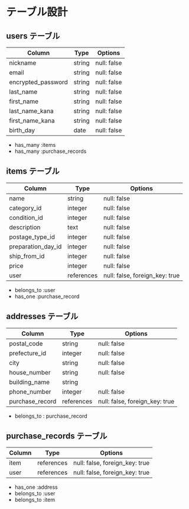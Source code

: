 # テーブル設計

## users テーブル

| Column             | Type   | Options     |
| ------------------ | ------ | ----------- |
| nickname           | string | null: false |
| email              | string | null: false |
| encrypted_password | string | null: false |
| last_name          | string | null: false |
| first_name         | string | null: false |
| last_name_kana     | string | null: false |
| first_name_kana    | string | null: false |
| birth_day          | date   | null: false |

- has_many :items
- has_many :purchase_records

## items テーブル

| Column             | Type          | Options     |
| ----------         | ----------    | ----------- |
| name               | string        | null: false |
| category_id        | integer       | null: false |
| condition_id       | integer       | null: false |
| description        | text          | null: false |
| postage_type_id    | integer       | null: false |
| preparation_day_id | integer       | null: false |
| ship_from_id       | integer       | null: false |
| price              | integer       | null: false |
| user               | references    | null: false, foreign_key: true |

- belongs_to :user
- has_one :purchase_record

## addresses テーブル

| Column               | Type       | Options     |
| ---------            | ---------- | ----------- |
| postal_code          | string     | null: false |
| prefecture_id       | integer    | null: false |
| city                 | string     | null: false |
| house_number         | string     | null: false |
| building_name        | string     |
| phone_number         | integer    | null: false |
| purchase_record      | references | null: false, foreign_key: true |

- belongs_to : purchase_record

## purchase_records テーブル

| Column        | Type       | Options     |
| ---------     | ---------- | ----------- |
| item          | references | null: false, foreign_key: true |
| user          | references | null: false, foreign_key: true |

- has_one :address
- belongs_to  :user
- belongs_to  :item